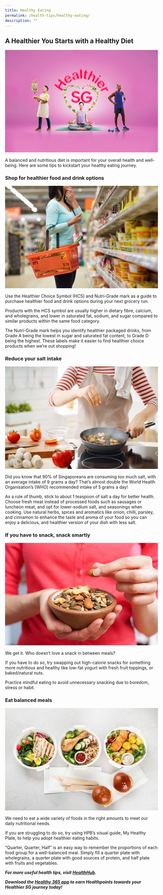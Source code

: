 ```yaml
---
title: Healthy Eating
permalink: /health-tips/healthy-eating/
description: ""
---
```

## A Healthier You Starts with a Healthy Diet ##
![banner](/images/Healthy%20Eating/Healthy%20Eating%20Banner.png)

A balanced and nutritious diet is important for your overall health and well-being. Here are some tips to kickstart your healthy eating journey.  
### Shop for healthier food and drink options ###

![shop](/images/Healthy%20Eating/shopping.jpeg)

Use the Healthier Choice Symbol (HCS) and Nutri-Grade mark as a guide to purchase healthier food and drink options during your next grocery run. 

Products with the HCS symbol are usually higher in dietary fibre, calcium, and wholegrains, and lower in saturated fat, sodium, and sugar compared to similar products within the same food category. 

The Nutri-Grade mark helps you identify healthier packaged drinks, from Grade A being the lowest in sugar and saturated fat content, to Grade D being the highest. These labels make it easier to find healthier choice products when we’re out shopping!
### Reduce your salt intake 

![salt](/images/Healthy%20Eating/salt.jpeg)

Did you know that 90% of Singaporeans are consuming too much salt, with an average intake of 9 grams a day? That’s almost double the World Health Organisation’s (WHO) recommended intake of 5 grams a day! 

As a rule of thumb, stick to about 1 teaspoon of salt a day for better health. Choose fresh meat instead of processed foods such as sausages or luncheon meat, and opt for lower-sodium salt, and seasonings when cooking. Use ​​natural herbs, spices and aromatics like onion, chilli, parsley, and cinnamon to enhance the taste and aroma of your food so you can enjoy a delicious, and healthier version of your dish with less salt.
### If you have to snack, snack smartly

![snack](/images/Healthy%20Eating/snacks.jpeg)

We get it. Who doesn’t love a snack in between meals? 
  
If you have to do so, try swapping out high-calorie snacks for something more nutritious and healthy like low-fat yogurt with fresh fruit toppings, or baked/natural nuts.   

Practice mindful eating to avoid unnecessary snacking due to boredom, stress or habit. 
 
### Eat balanced meals 
![quarter](/images/Healthy%20Eating/quarter.jpeg)

We need to eat a wide variety of foods in the right amounts to meet our daily nutritional needs. 

If you are struggling to do so, try using HPB’s visual guide, My Healthy Plate, to help you adopt healthier eating habits.

“Quarter, Quarter, Half” is an easy way to remember the proportions of each food group for a well-balanced meal. Simply fill a quarter plate with wholegrains, a quarter plate with good sources of protein, and half plate with fruits and vegetables.

***For more useful health tips, visit [HealthHub](https://www.healthhub.sg/).***

***Download the [Healthy 365 app](https://hpb.gov.sg/healthy-living/healthy-365) to earn Healthpoints towards your Healthier SG journey today!***